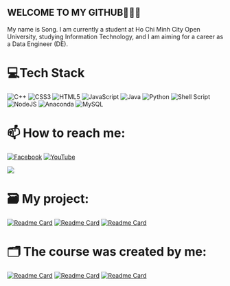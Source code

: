## WELCOME TO MY GITHUB👋👋👋
My name is Song. I am currently a student at Ho Chi Minh City Open University, studying Information Technology, and I am aiming for a career as a Data Engineer (DE).

# 💻Tech Stack
![C++](https://img.shields.io/badge/c++-%2300599C.svg?style=flat-square&logo=c%2B%2B&logoColor=white) ![CSS3](https://img.shields.io/badge/css3-%231572B6.svg?style=flat-square&logo=css3&logoColor=white) ![HTML5](https://img.shields.io/badge/html5-%23E34F26.svg?style=flat-square&logo=html5&logoColor=white) ![JavaScript](https://img.shields.io/badge/javascript-%23323330.svg?style=flat-square&logo=javascript&logoColor=%23F7DF1E) ![Java](https://img.shields.io/badge/java-%23ED8B00.svg?style=flat-square&logo=java&logoColor=white) ![Python](https://img.shields.io/badge/python-3670A0?style=flat-square&logo=python&logoColor=ffdd54) ![Shell Script](https://img.shields.io/badge/shell_script-%23121011.svg?style=flat-square&logo=gnu-bash&logoColor=white)  ![NodeJS](https://img.shields.io/badge/node.js-6DA55F?style=flat-square&logo=node.js&logoColor=white) ![Anaconda](https://img.shields.io/badge/Anaconda-%2344A833.svg?style=flat-square&logo=anaconda&logoColor=white) ![MySQL](https://img.shields.io/badge/mysql-%2300f.svg?style=flat-square&logo=mysql&logoColor=white)

# 📫 How to reach me:
[![Facebook](https://img.shields.io/badge/Facebook-%231877F2.svg?logo=Facebook&logoColor=white)](https://facebook.com/https://www.facebook.com/profile.php?id=100069319509289&mibextid=ZbWKwL)
[![YouTube](https://img.shields.io/badge/YouTube-%23FF0000.svg?logo=YouTube&logoColor=white)](https://youtube.com/c/https://www.youtube.com/@SonghocIT) 

![](https://github-readme-stats.vercel.app/api?username=vansong2k5&theme=blueberry&hide_border=false&include_all_commits=false&count_private=false&hide=prs,issues,contribs)<br/>
# 🗃️ My project: 
[![Readme Card](https://github-readme-stats.vercel.app/api/pin/?username=vansong2k5&repo=Facial-Recognition-Model-with-Python&theme=dracula)](https://github.com/vansong2k5/Facial-Recognition-Model-with-Python)
[![Readme Card](https://github-readme-stats.vercel.app/api/pin/?username=vansong2k5&repo=Book_selling_website&theme=tokyonight)](https://github.com/vansong2k5/A-basic-web)
[![Readme Card](https://github-readme-stats.vercel.app/api/pin/?username=vansong2k5&repo=Playlist_with_Python&theme=nightowl)](https://github.com/vansong2k5/Playlist_with_Python)
# 🗂️ The course was created by me:
[![Readme Card](https://github-readme-stats.vercel.app/api/pin/?username=vansong2k5&repo=Markdown_File&theme=react)](https://github.com/vansong2k5/Markdown_File)
[![Readme Card](https://github-readme-stats.vercel.app/api/pin/?username=vansong2k5&repo=Learning_Python&theme=gotham)](https://github.com/vansong2k5/Learning_Python)
[![Readme Card](https://github-readme-stats.vercel.app/api/pin/?username=vansong2k5&repo=Learning_Java_11&theme=dracula)](https://github.com/vansong2k5/Learning_Java_11.git)
